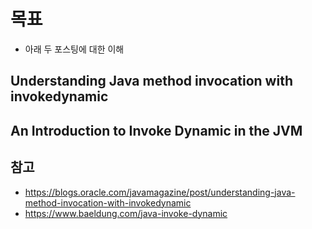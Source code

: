 # 목표

- 아래 두 포스팅에 대한 이해

## Understanding Java method invocation with invokedynamic

## An Introduction to Invoke Dynamic in the JVM

## 참고

- <https://blogs.oracle.com/javamagazine/post/understanding-java-method-invocation-with-invokedynamic>
- <https://www.baeldung.com/java-invoke-dynamic>